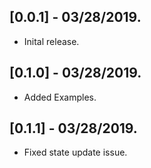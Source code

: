 ## [0.0.1] - 03/28/2019.

* Inital release.

## [0.1.0] - 03/28/2019.

* Added Examples.

## [0.1.1] - 03/28/2019.

* Fixed state update issue.
